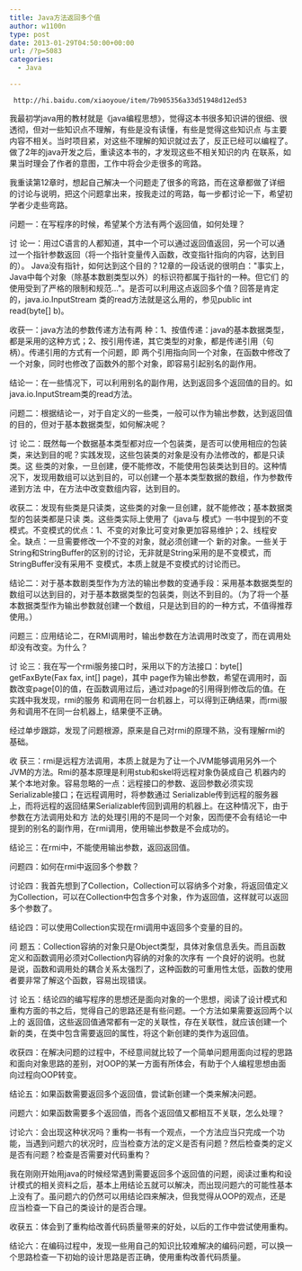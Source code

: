 ```yaml
---
title: Java方法返回多个值
author: w1100n
type: post
date: 2013-01-29T04:50:00+00:00
url: /?p=5083
categories:
  - Java

---
```

  
     http://hi.baidu.com/xiaoyoue/item/7b905356a33d51948d12ed53
  

<p id="content">
  我最初学java用的教材就是《java编程思想》，觉得这本书很多知识讲的很细、很透彻，但对一些知识点不理解，有些是没有读懂，有些是觉得这些知识点 与主要内容不相关。当时项目紧，对这些不理解的知识就过去了，反正已经可以编程了。做了2年的java开发之后，重读这本书的，才发现这些不相关知识的内 在联系，如果当时理会了作者的意图，工作中将会少走很多的弯路。

我重读第12章时，想起自己解决一个问题走了很多的弯路，而在这章都做了详细的讨论与说明，把这个问题拿出来，按我走过的弯路，每一步都讨论一下，希望初学者少走些弯路。

问题一：在写程序的时候，希望某个方法有两个返回值，如何处理？

讨 论一：用过C语言的人都知道，其中一个可以通过返回值返回，另一个可以通过一个指针参数返回（将一个指针变量传入函数，改变指针指向的内容，达到目的）。 Java没有指针，如何达到这个目的？12章的一段话说的很明白："事实上，Java中每个对象（除基本数剧类型以外）的标识符都属于指针的一种。但它们 的使用受到了严格的限制和规范…"。是否可以利用这点返回多个值？回答是肯定的，java.io.InputStream 类的read方法就是这么用的，参见public int read(byte[] b)。

收获一：java方法的参数传递方法有两 种：1、按值传递：java的基本数据类型，都是采用的这种方式；2、按引用传递，其它类型的对象，都是传递引用（句柄）。传递引用的方式有一个问题，即 两个引用指向同一个对象，在函数中修改了一个对象，同时也修改了函数外的那个对象，即容易引起别名的副作用。

结论一：在一些情况下，可以利用别名的副作用，达到返回多个返回值的目的。如java.io.InputStream类的read方法。

问题二：根据结论一，对于自定义的一些类，一般可以作为输出参数，达到返回值的目的，但对于基本数据类型，如何解决呢？

讨 论二：既然每一个数据基本类型都对应一个包装类，是否可以使用相应的包装类，来达到目的呢？实践发现，这些包装类的对象是没有办法修改的，都是只读类。这 些类的对象，一旦创建，便不能修改，不能使用包装类达到目的。这种情况下，发现用数组可以达到目的，可以创建一个基本类型数据的数组，作为参数传递到方法 中，在方法中改变数组内容，达到目的。

收获二：发现有些类是只读类，这些类的对象一旦创建，就不能修改；基本数据类型的包装类都是只读 类。这些类实际上使用了《java与 模式》一书中提到的不变模式。不变模式的优点：1、不变的对象比可变对象更加容易维护；2、线程安全。缺点：一旦需要修改一个不变的对象，就必须创建一个 新的对象。一些关于String和StringBuffer的区别的讨论，无非就是String采用的是不变模式，而StringBuffer没有采用不 变模式，本质上就是不变模式的讨论而已。

结论二：对于基本数剧类型作为方法的输出参数的变通手段：采用基本数据类型的数组可以达到目的，对于基本数据类型的包装类，则达不到目的。（为了将一个基本数据类型作为输出参数就创建一个数组，只是达到目的的一种方式，不值得推荐使用。）

问题三：应用结论二，在RMI调用时，输出参数在方法调用时改变了，而在调用处却没有改变。为什么？

讨 论三：我在写一个rmi服务接口时，采用以下的方法接口：byte[]  getFaxByte(Fax fax, int[] page)，其中 page作为输出参数，希望在调用时，函数改变page[0]的值，在函数调用过后，通过对page的引用得到修改后的值。在实践中我发现，rmi的服务 和调用在同一台机器上，可以得到正确结果，而rmi服务和调用不在同一台机器上，结果便不正确。

经过单步跟踪，发现了问题根源，原来是自己对rmi的原理不熟，没有理解rmi的基础。

收 获三：rmi是远程方法调用，本质上就是为了让一个JVM能够调用另外一个JVM的方法。Rmi的基本原理是利用stub和skel将远程对象伪装成自己 机器内的某个本地对象。容易忽略的一点：远程接口的参数、返回参数必须实现Serializable接口；在远程调用时，将参数通过 Serializable传到远程的服务器上，而将远程的返回结果Serializable传回到调用的机器上。在这种情况下，由于参数在方法调用处和方 法的处理引用的不是同一个对象，因而便不会有结论一中提到的别名的副作用，在rmi调用，使用输出参数是不会成功的。

结论三：在rmi中，不能使用输出参数，返回返回值。

问题四：如何在rmi中返回多个参数？

讨论四：我首先想到了Collection，Collection可以容纳多个对象，将返回值定义为Collection，可以在Collection中包含多个对象，作为返回值，这样就可以返回多个参数了。

结论四：可以使用Collection实现在rmi调用中返回多个变量的目的。

问 题五：Collection容纳的对象只是Object类型，具体对象信息丢失。而且函数定义和函数调用必须对Collection内容纳的对象的次序有 一个良好的说明。也就是说，函数和调用处的耦合关系太强烈了，这种函数的可重用性太低，函数的使用者要非常了解这个函数，容易出现错误。

讨 论五：结论四的编写程序的思想还是面向对象的一个思想，阅读了设计模式和重构方面的书之后，觉得自己的思路还是有些问题。一个方法如果需要返回两个以上的 返回值，这些返回值通常都有一定的关联性，存在关联性，就应该创建一个新的类，在类中包含需要返回的属性，将这个新创建的类作为返回值。

收获四：在解决问题的过程中，不经意间就比较了一个简单问题用面向过程的思路和面向对象思路的差别，对OOP的某一方面有所体会，有助于个人编程思想由面向过程向OOP转变。

结论五：如果函数需要返回多个返回值，尝试新创建一个类来解决问题。

问题六：如果函数需要多个返回值，而各个返回值又都相互不关联，怎么处理？

讨论六：会出现这种状况吗？重构一书有一个观点，一个方法应当只完成一个功能，当遇到问题六的状况时，应当检查方法的定义是否有问题？然后检查类的定义是否有问题？检查是否需要对代码重构？

我在刚刚开始用java的时候经常遇到需要返回多个返回值的问题，阅读过重构和设计模式的相关资料之后，基本上用结论五就可以解决，而出现问题六的可能性基本上没有了。虽问题六的仍然可以用结论四来解决，但我觉得从OOP的观点，还是应当检查一下自己的类设计的是否合理。

收获五：体会到了重构给改善代码质量带来的好处，以后的工作中尝试使用重构。

结论六：在编码过程中，发现一些用自己的知识比较难解决的编码问题，可以换一个思路检查一下初始的设计思路是否正确，使用重构改善代码质量。